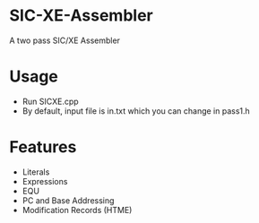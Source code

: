 # SIC-XE-Assembler
A two pass SIC/XE Assembler

# Usage
- Run SICXE.cpp
- By default, input file is in.txt which you can change in pass1.h

# Features 
- Literals
- Expressions
- EQU 
- PC and Base Addressing 
- Modification Records (HTME)
